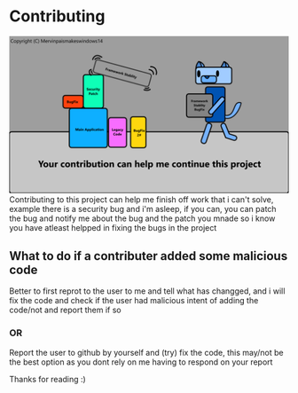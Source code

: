 # Contributing
![Contributing can help me continue my Project](https://raw.githubusercontent.com/Mervinpais/Easy14_Programing_language/Latest_version/Images/Contribution_Image1.png)
Contributing to this project can help me finish off work that i can't solve, example there is a security bug and i'm asleep, if you can, you can patch the bug and notify me about the bug and the patch you mnade so i know you have atleast helpped in fixing the bugs in the project

## What to do if a contributer added some malicious code
Better to first reprot to the user to me and tell what has changged, and i will fix the code and check if the user had malicious intent of adding the code/not and report them if so
### OR
Report the user to github by yourself and (try) fix the code, this may/not be the best option as you dont rely on me having to respond on your report

Thanks for reading :)